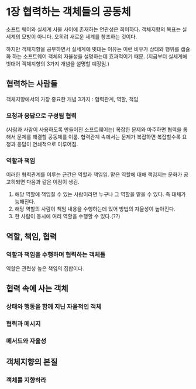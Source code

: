 # 1장 협력하는 객체들의 공동체

소프트 웨어와 실세계 사물 사이에 존재하는 연관성은 희미하다.
객체지향의 목표는 실세계의 모방이 아니다. 오히려 새로운 세계를 창조하는 것이다. 

하지만 객체지향을 공부하면서 실세계에 빗대는 이유는 이런 비유가 상태와 행위를 캡슐화 하는 소프트웨어 객체의 자율성을 설명하는데 효과적이기 때문.
(지금부터 실세계에 빗대어 객체지향의 3가지 개념을 설명할 예정임.)

## 협력하는 사람들
객체지향에서의 가장 중요한 개념 3가지 : 협력관계, 역할, 책임

### 요청과 응답으로 구성됨 협력
(사람과 사람이 사용하도록 만들어진 소프트웨어는) 복잡한 문제와 마주하면 협력을 통해서 문제를 해결할 공동체를 이룸. 
협력관계 속에서는 문제가 복잡하면 복잡할수록 요청과 응답이 연쇄적으로 이루어짐.  

### 역할과 책임
이러한 협력관계를 이루는 근간은 역할과 책임임.
맡은 역할에 대해 책임지는 문화가 공고히되면 다음과 같은 이점이 생김.

1. 해당 역할에 책임질 수 있는 사람이라면 누구나 그 역할을 맡을 수 있다. 즉 대체가능해진다. 
2. 해당 역할의 사람이 책임 내용을 수행하는데 있어 방법의 자율성이 높아진다. 
3. 한 사람이 동시에 여러 역할을 수행할 수 있다.(??)

## 역할, 책임, 협력

### 역할과 책임을 수행하며 협력하는 객체들
역할은 관련성 높은 책임의 집합이다.

## 협력 속에 사는 객체

### 상태와 행동을 함께 지닌 자율적인 객체

### 협력과 메시지

### 메서드와 자율성

## 객체지향의 본질

### 객체를 지향하라
